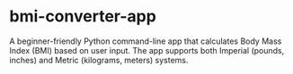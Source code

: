# bmi-converter-app
A beginner-friendly Python command-line app that calculates Body Mass Index (BMI) based on user input. The app supports both Imperial (pounds, inches) and Metric (kilograms, meters) systems. 
